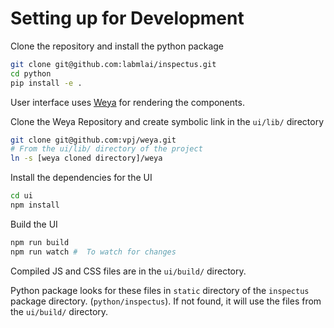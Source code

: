 # Setting up for Development

Clone the repository and install the python package

```bash
git clone git@github.com:labmlai/inspectus.git
cd python
pip install -e .
```

User interface uses [Weya](https://github.com/vpj/weya) for rendering the components.

Clone the Weya Repository and create symbolic link in the  `ui/lib/` directory

```bash
git clone git@github.com:vpj/weya.git
# From the ui/lib/ directory of the project
ln -s [weya cloned directory]/weya
```

Install the dependencies for the UI

```bash
cd ui
npm install
```

Build the UI

```bash
npm run build
npm run watch #  To watch for changes
```

Compiled JS and CSS files are in the `ui/build/` directory. 

Python package looks for these files in `static` directory of the `inspectus` package directory. (`python/inspectus`). 
If not found, it will use the files from the `ui/build/` directory.

